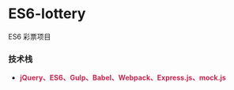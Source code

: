 # ES6-lottery
ES6 彩票项目

### 技术栈

- <b><font color=#c7254e>jQuery、ES6、Gulp、Babel、Webpack、Express.js、mock.js</font></b>

